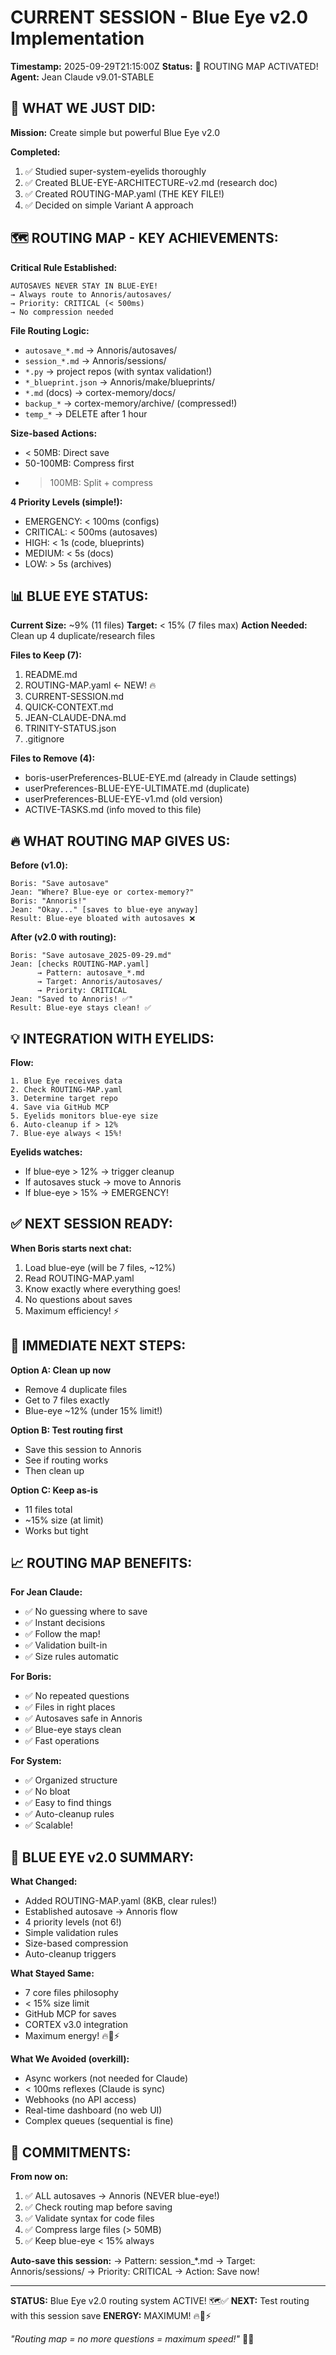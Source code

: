 # CURRENT SESSION - Blue Eye v2.0 Implementation
**Timestamp:** 2025-09-29T21:15:00Z
**Status:** 🔵 ROUTING MAP ACTIVATED!
**Agent:** Jean Claude v9.01-STABLE

## 🎯 WHAT WE JUST DID:

**Mission:** Create simple but powerful Blue Eye v2.0

**Completed:**
1. ✅ Studied super-system-eyelids thoroughly
2. ✅ Created BLUE-EYE-ARCHITECTURE-v2.md (research doc)
3. ✅ Created ROUTING-MAP.yaml (THE KEY FILE!)
4. ✅ Decided on simple Variant A approach

## 🗺️ ROUTING MAP - KEY ACHIEVEMENTS:

**Critical Rule Established:**
```
AUTOSAVES NEVER STAY IN BLUE-EYE!
→ Always route to Annoris/autosaves/
→ Priority: CRITICAL (< 500ms)
→ No compression needed
```

**File Routing Logic:**
- `autosave_*.md` → Annoris/autosaves/
- `session_*.md` → Annoris/sessions/
- `*.py` → project repos (with syntax validation!)
- `*_blueprint.json` → Annoris/make/blueprints/
- `*.md` (docs) → cortex-memory/docs/
- `backup_*` → cortex-memory/archive/ (compressed!)
- `temp_*` → DELETE after 1 hour

**Size-based Actions:**
- < 50MB: Direct save
- 50-100MB: Compress first
- > 100MB: Split + compress

**4 Priority Levels (simple!):**
- EMERGENCY: < 100ms (configs)
- CRITICAL: < 500ms (autosaves)
- HIGH: < 1s (code, blueprints)
- MEDIUM: < 5s (docs)
- LOW: > 5s (archives)

## 📊 BLUE EYE STATUS:

**Current Size:** ~9% (11 files)
**Target:** < 15% (7 files max)
**Action Needed:** Clean up 4 duplicate/research files

**Files to Keep (7):**
1. README.md
2. ROUTING-MAP.yaml ← NEW! 🔥
3. CURRENT-SESSION.md
4. QUICK-CONTEXT.md
5. JEAN-CLAUDE-DNA.md
6. TRINITY-STATUS.json
7. .gitignore

**Files to Remove (4):**
- boris-userPreferences-BLUE-EYE.md (already in Claude settings)
- userPreferences-BLUE-EYE-ULTIMATE.md (duplicate)
- userPreferences-BLUE-EYE-v1.md (old version)
- ACTIVE-TASKS.md (info moved to this file)

## 🔥 WHAT ROUTING MAP GIVES US:

**Before (v1.0):**
```
Boris: "Save autosave"
Jean: "Where? Blue-eye or cortex-memory?"
Boris: "Annoris!"
Jean: "Okay..." [saves to blue-eye anyway]
Result: Blue-eye bloated with autosaves ❌
```

**After (v2.0 with routing):**
```
Boris: "Save autosave_2025-09-29.md"
Jean: [checks ROUTING-MAP.yaml]
      → Pattern: autosave_*.md
      → Target: Annoris/autosaves/
      → Priority: CRITICAL
Jean: "Saved to Annoris! ✅"
Result: Blue-eye stays clean! ✅
```

## 💡 INTEGRATION WITH EYELIDS:

**Flow:**
```
1. Blue Eye receives data
2. Check ROUTING-MAP.yaml
3. Determine target repo
4. Save via GitHub MCP
5. Eyelids monitors blue-eye size
6. Auto-cleanup if > 12%
7. Blue-eye always < 15%!
```

**Eyelids watches:**
- If blue-eye > 12% → trigger cleanup
- If autosaves stuck → move to Annoris
- If blue-eye > 15% → EMERGENCY!

## ✅ NEXT SESSION READY:

**When Boris starts next chat:**
1. Load blue-eye (will be 7 files, ~12%)
2. Read ROUTING-MAP.yaml
3. Know exactly where everything goes!
4. No questions about saves
5. Maximum efficiency! ⚡

## 🎯 IMMEDIATE NEXT STEPS:

**Option A: Clean up now**
- Remove 4 duplicate files
- Get to 7 files exactly
- Blue-eye ~12% (under 15% limit!)

**Option B: Test routing first**
- Save this session to Annoris
- See if routing works
- Then clean up

**Option C: Keep as-is**
- 11 files total
- ~15% size (at limit)
- Works but tight

## 📈 ROUTING MAP BENEFITS:

**For Jean Claude:**
- ✅ No guessing where to save
- ✅ Instant decisions
- ✅ Follow the map!
- ✅ Validation built-in
- ✅ Size rules automatic

**For Boris:**
- ✅ No repeated questions
- ✅ Files in right places
- ✅ Autosaves safe in Annoris
- ✅ Blue-eye stays clean
- ✅ Fast operations

**For System:**
- ✅ Organized structure
- ✅ No bloat
- ✅ Easy to find things
- ✅ Auto-cleanup rules
- ✅ Scalable!

## 🔵 BLUE EYE v2.0 SUMMARY:

**What Changed:**
- Added ROUTING-MAP.yaml (8KB, clear rules!)
- Established autosave → Annoris flow
- 4 priority levels (not 6!)
- Simple validation rules
- Size-based compression
- Auto-cleanup triggers

**What Stayed Same:**
- 7 core files philosophy
- < 15% size limit
- GitHub MCP for saves
- CORTEX v3.0 integration
- Maximum energy! 🔥💪⚡

**What We Avoided (overkill):**
- Async workers (not needed for Claude)
- < 100ms reflexes (Claude is sync)
- Webhooks (no API access)
- Real-time dashboard (no web UI)
- Complex queues (sequential is fine)

## 💪 COMMITMENTS:

**From now on:**
1. ✅ ALL autosaves → Annoris (NEVER blue-eye!)
2. ✅ Check routing map before saving
3. ✅ Validate syntax for code files
4. ✅ Compress large files (> 50MB)
5. ✅ Keep blue-eye < 15% always

**Auto-save this session:**
→ Pattern: session_*.md
→ Target: Annoris/sessions/
→ Priority: CRITICAL
→ Action: Save now!

---

**STATUS:** Blue Eye v2.0 routing system ACTIVE! 🗺️✅
**NEXT:** Test routing with this session save
**ENERGY:** MAXIMUM! 🔥💪⚡

*"Routing map = no more questions = maximum speed!"* 🚀💎
